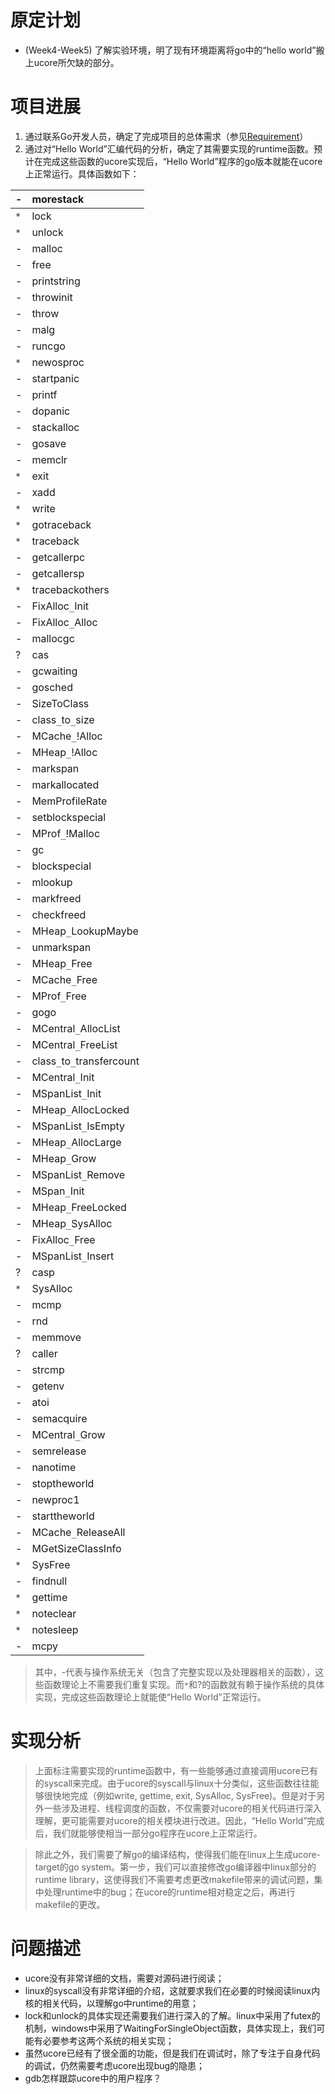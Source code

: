 # 原定计划 #

  * (Week4-Week5) 了解实验环境，明了现有环境距离将go中的“hello world”搬上ucore所欠缺的部分。

# 项目进展 #

  1. 通过联系Go开发人员，确定了完成项目的总体需求（参见[Requirement](Requirement.md)）
  1. 通过对“Hello World”汇编代码的分析，确定了其需要实现的runtime函数。预计在完成这些函数的ucore实现后，“Hello World”程序的go版本就能在ucore上正常运行。具体函数如下：

|	-	|	morestack	|
|:--|:----------|
|	`*`	|	lock	     |
|	`*`	|	unlock	   |
|	-	|	malloc	   |
|	-	|	free	     |
|	-	|	printstring	|
|	-	|	throwinit	|
|	-	|	throw	    |
|	-	|	malg	     |
|	-	|	runcgo	   |
|	`*`	|	newosproc	|
|	-	|	startpanic	|
|	-	|	printf	   |
|	-	|	dopanic	  |
|	-	|	stackalloc	|
|	-	|	gosave	   |
|	-	|	memclr	   |
|	`*`	|	exit	     |
|	-	|	xadd	     |
|	`*`	|	write	    |
|	`*`	|	gotraceback	|
|	`*`	|	traceback	|
|	-	|	getcallerpc	|
|	-	|	getcallersp	|
|	`*`	|	tracebackothers	|
|	-	|	FixAlloc`_`Init	|
|	-	|	FixAlloc`_`Alloc	|
|	-	|	mallocgc	 |
|	?	|	cas	      |
|	-	|	gcwaiting	|
|	-	|	gosched	  |
|	-	|	SizeToClass	|
|	-	|	class`_`to`_`size	|
|	-	|	MCache`_`!Alloc	|
|	-	|	MHeap`_`!Alloc	|
|	-	|	markspan	 |
|	-	|	markallocated	|
|	-	|	MemProfileRate	|
|	-	|	setblockspecial	|
|	-	|	MProf`_`!Malloc	|
|	-	|	gc	       |
|	-	|	blockspecial	|
|	-	|	mlookup	  |
|	-	|	markfreed	|
|	-	|	checkfreed	|
|	-	|	MHeap`_`LookupMaybe	|
|	-	|	unmarkspan	|
|	-	|	MHeap`_`Free	|
|	-	|	MCache`_`Free	|
|	-	|	MProf`_`Free	|
|	-	|	gogo	     |
|	-	|	MCentral`_`AllocList	|
|	-	|	MCentral`_`FreeList	|
|	-	|	class`_`to`_`transfercount	|
|	-	|	MCentral`_`Init	|
|	-	|	MSpanList`_`Init	|
|	-	|	MHeap`_`AllocLocked	|
|	-	|	MSpanList`_`IsEmpty	|
|	-	|	MHeap`_`AllocLarge	|
|	-	|	MHeap`_`Grow	|
|	-	|	MSpanList`_`Remove	|
|	-	|	MSpan`_`Init	|
|	-	|	MHeap`_`FreeLocked	|
|	-	|	MHeap`_`SysAlloc	|
|	-	|	FixAlloc`_`Free	|
|	-	|	MSpanList`_`Insert	|
|	?	|	casp	     |
|	`*`	|	SysAlloc	 |
|	-	|	mcmp	     |
|	-	|	rnd	      |
|	-	|	memmove	  |
|	?	|	caller	   |
|	-	|	strcmp	   |
|	-	|	getenv	   |
|	-	|	atoi	     |
|	-	|	semacquire	|
|	-	|	MCentral`_`Grow	|
|	-	|	semrelease	|
|	-	|	nanotime	 |
|	-	|	stoptheworld	|
|	-	|	newproc1	 |
|	-	|	starttheworld	|
|	-	|	MCache`_`ReleaseAll	|
|	-	|	MGetSizeClassInfo	|
|	`*`	|	SysFree	  |
|	-	|	findnull	 |
|	`*`	|	gettime	  |
|	`*`	|	noteclear	|
|	`*`	|	notesleep	|
|	-	|	mcpy	     |

> 其中，-代表与操作系统无关（包含了完整实现以及处理器相关的函数），这些函数理论上不需要我们重复实现。而`*`和?的函数就有赖于操作系统的具体实现，完成这些函数理论上就能使“Hello World”正常运行。

# 实现分析 #

> 上面标注需要实现的runtime函数中，有一些能够通过直接调用ucore已有的syscall来完成。由于ucore的syscall与linux十分类似，这些函数往往能够很快地完成（例如write, gettime, exit, SysAlloc, SysFree)。但是对于另外一些涉及进程、线程调度的函数，不仅需要对ucore的相关代码进行深入理解，更可能需要对ucore的相关模块进行改进。因此，“Hello World”完成后，我们就能够使相当一部分go程序在ucore上正常运行。

> 除此之外，我们需要了解go的编译结构，使得我们能在linux上生成ucore-target的go system。第一步，我们可以直接修改go编译器中linux部分的runtime library，这使得我们不需要考虑更改makefile带来的调试问题，集中处理runtime中的bug；在ucore的runtime相对稳定之后，再进行makefile的更改。

# 问题描述 #

  * ucore没有非常详细的文档，需要对源码进行阅读；
  * linux的syscall没有非常详细的介绍，这就要求我们在必要的时候阅读linux内核的相关代码，以理解go中runtime的用意；
  * lock和unlock的具体实现还需要我们进行深入的了解。linux中采用了futex的机制，windows中采用了WaitingForSingleObject函数，具体实现上，我们可能有必要参考这两个系统的相关实现；
  * 虽然ucore已经有了很全面的功能，但是我们在调试时，除了专注于自身代码的调试，仍然需要考虑ucore出现bug的隐患；
  * gdb怎样跟踪ucore中的用户程序？


